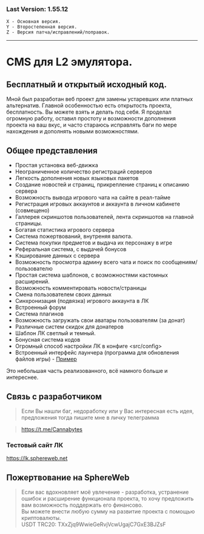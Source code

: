 ### Last Version: 1.55.12
~~~
X - Основная версия.
Y - Второстепенная версия.
Z - Версия патча/исправлений/поправок.
~~~
___

# CMS для L2 эмулятора.
## Бесплатный и открытый исходный код.

Мной был разработан веб проект для замены устаревших или платных альтернатив.
Главной особенностью есть открытость проекта, бесплатность. Вы можете взять и делать под себя. Я проделал огромную работу, оставил простоту и возможности дополнения проекта на ваш вкус, и часто стараюсь исправлять баги по мере нахождения и дополнять новыми возможностями.

## Общее представления 
- Простая установка веб-движка
- Неограниченное количество регистраций серверов
- Легкость дополнения новых языковых пакетов
- Создание новостей и страниц, прикрепление страниц к описанию сервера 
- Возможность вывода игрового чата на сайте в реал-тайме
- Регистрация игровых аккаунтов и аккаунта в личном кабинете (совмещено)
- Галлерея скриншотов пользователей, лента скриншотов на главной страницы.
- Богатая статистика игрового сервера
- Система пожертвований, внутреняя валюта.
- Система покупки предметов и выдача их персонажу в игре
- Реферальная система, с выдачей бонусов
- Кэширование данных с сервера
- Возможность просмотра админу всего чата и поиск по сообщениям/пользователю
- Простая система шаблонов, с возможностями кастомных расширений.
- Возможность комментировать новости/страницы
- Смена пользователем своих данных
- Синхронизация (подвязка) игрового аккаунта в ЛК
- Встроенный форум
- Система плагинов
- Возможность загружать свои аватары пользователям (за донат)
- Различные систем скидок для донатеров
- Шаблон ЛК светлый и темный.
- Бонусная система кодов
- Огромный способ настройки ЛК в конфиге <src/config>
- Встроенный интерфейс лаунчера (программа для обновления файлов игры) - [Пример](https://lk.sphereweb.net/launcher)

Это небольшая часть реализованного, всё намного больше и интереснее.


## Связь с разработчиком
> Если Вы нашли баг, недоработку или у Вас интересная есть идея, предложения тогда пишите мне в личку телеграмма

> https://t.me/Cannabytes 


### Тестовый сайт ЛК
https://lk.sphereweb.net

## Пожертвование на SphereWeb
> Если вас вдохновляет моё увлечение - разработка, устранение ошибок и расширение функционала проекта, то хочу предложить вам возможность поддержать его финансово.
<br>Вы можете внести любую сумму на развитие проекта с помощью криптовалюты.
<br>USDT TRC20: TXxZjq9WwieGeRvjVcwUgajC7GxE3BJZsF

